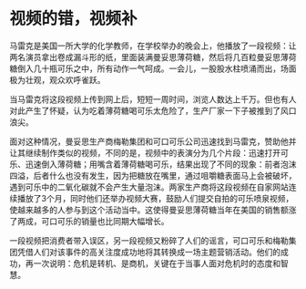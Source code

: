 # 视频的错，视频补

马雷克是美国一所大学的化学教师，在学校举办的晚会上，他播放了一段视频：让两名演员拿出卷成漏斗形的纸，里面装满曼妥思薄荷糖，然后将几百粒曼妥思薄荷糖倒入几十瓶可乐之中，所有动作一气呵成。一会儿，一股股水柱喷涌而出，场面极为壮观，观众欢呼雀跃。 

当马雷克将这段视频上传到网上后，短短一周时间，浏览人数达上千万。但也有人对此产生了怀疑，认为吃着薄荷糖喝可乐太危险了，生产厂家一下子被推到了风口浪尖。 

面对这种情况，曼妥思生产商梅勒集团和可口可乐公司迅速找到马雷克，赞助他并让其继续制作类似的视频，不同的是，视频中的表演分为几个片段：迅速打开可乐、迅速倒入薄荷糖；用嘴含着薄荷糖喝可乐，结果出现了不同的现象：前者泡沫四溢，后者什么也没有发生，因为把糖放在嘴里，通过咀嚼糖表面马上会被破坏，遇到可乐中的二氧化碳就不会产生大量泡沫。两家生产商将这段视频在自家网站连续播放了3个月，同时他们还举办视频大赛，鼓励人们提交自拍的可乐喷泉视频，使越来越多的人参与到这个活动当中。这使得曼妥思薄荷糖当年在美国的销售额涨了两成，可口可乐的销量也比同期大幅增长。 

一段视频把消费者带入误区，另一段视频又粉碎了人们的谣言，可口可乐和梅勒集团凭借人们对该事件的高关注度成功地将其转换成一场主题营销活动。他们的成功，再一次说明：危机是转机、是商机，关键在于当事人面对危机时的态度和智慧。